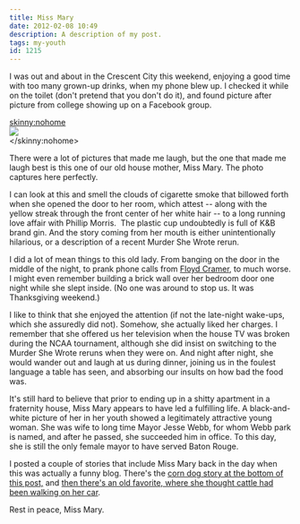 ```yaml
---
title: Miss Mary
date: 2012-02-08 10:49
description: A description of my post.
tags: my-youth
id: 1215
---
```

I was out and about in the Crescent City this weekend, enjoying a good time with too many grown-up drinks, when my phone blew up.  I checked it while on the toilet (don't pretend that you don't do it), and found picture after picture from college showing up on a Facebook group.

<skinny:nohome><img style="display:block; margin-left:auto; margin-right:auto;" src="/img/missmary.jpg"></skinny:nohome>

There were a lot of pictures that made me laugh, but the one that made me laugh best is this one of our old house mother, Miss Mary.  The photo captures here perfectly.

I can look at this and smell the clouds of cigarette smoke that billowed forth when she opened the door to her room, which attest -- along with the yellow streak through the front center of her white hair -- to a long running love affair with Phillip Morris.  <span class="spanEndPreview">&nbsp;</span>The plastic cup undoubtedly is full of K&B brand gin.  And the story coming from her mouth is either unintentionally hilarious, or a description of a recent Murder She Wrote rerun.

I did a lot of mean things to this old lady.  From banging on the door in the middle of the night, to prank phone calls from <a href="http://www.youtube.com/watch?v=1NBmET5uvfI" target="_blank">Floyd Cramer</a>, to much worse.  I might even remember building a brick wall over her bedroom door one night while she slept inside.  (No one was around to stop us.  It was Thanksgiving weekend.)

I like to think that she enjoyed the attention (if not the late-night wake-ups, which she assuredly did not).  Somehow, she actually liked her charges.  I remember that she offered us her television when the house TV was broken during the NCAA tournament, although she did insist on switching to the Murder She Wrote reruns when they were on.  And night after night, she would wander out and laugh at us during dinner, joining us in the foulest language a table has seen, and absorbing our insults on how bad the food was.

It's still hard to believe that prior to ending up in a shitty apartment in a fraternity house, Miss Mary appears to have led a fulfilling life.  A black-and-white picture of her in her youth showed a legitimately attractive young woman.  She was wife to long time Mayor Jesse Webb, for whom Webb park is named, and after he passed, she succeeded him in office.  To this day, she is still the only female mayor to have served Baton Rouge.

I posted a couple of stories that include Miss Mary back in the day when this was actually a funny blog.  There's the  <a href="/blog2/archives/205">corn dog story at the bottom of this post,</a> and <a href="/blog2/archives/115">then there's an old favorite, where she thought cattle had been walking on her car</a>.

Rest in peace, Miss Mary.
